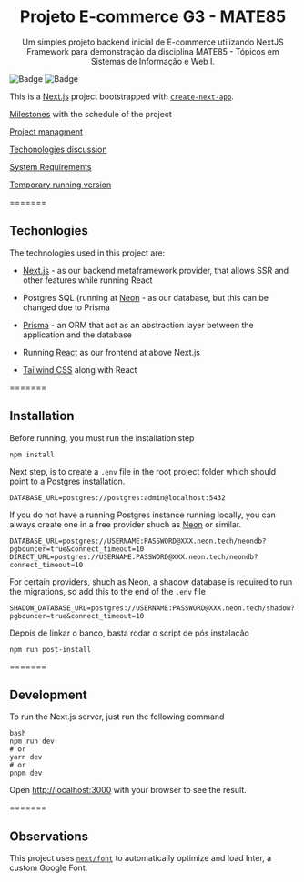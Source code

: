 <h1 align="center">Projeto E-commerce G3 - MATE85</h1>

<p align="center">Um simples projeto backend inicial de E-commerce utilizando NextJS Framework para demonstração da disciplina MATE85 - Tópicos em Sistemas de Informação e Web I.</p>

![Badge](https://img.shields.io/badge/next.js-000000?style=for-the-badge&logo=nextdotjs&logoColor=white)
![Badge](https://img.shields.io/badge/-ReactJs-61DAFB?logo=react&logoColor=white&style=for-the-badge)

This is a [Next.js](https://nextjs.org/) project bootstrapped with [`create-next-app`](https://github.com/vercel/next.js/tree/canary/packages/create-next-app).

[Milestones](https://github.com/Murphyly/mate85_ecommerce/milestones) with the schedule of the project

[Project managment](https://github.com/users/Murphyly/projects/1/views/5)

[Techonologies discussion](https://docs.google.com/document/d/1tNxArLmMkERyDy5abB3Fn9LJSFUgh1vAFx1bBVsxzfc/edit?usp=drive_link)

[System Requirements](https://github.com/Murphyly/mate85_ecommerce/wiki/System-requirements)

[Temporary running version](https://mate85-ecommerce-al48yqkxf-shirkit.vercel.app/product)

=======
## Techonlogies

The technologies used in this project are:

- [Next.js](https://nextjs.org/) - as our backend metaframework provider, that allows SSR and other features while running React 
- Postgres SQL (running at [Neon](https://neon.tech/) - as our database, but this can be changed due to Prisma
- [Prisma](https://www.prisma.io/) - an ORM that act as an abstraction layer between the application and the database

- Running [React](https://react.dev/) as our frontend at above Next.js
- [Tailwind CSS](https://tailwindcss.com/) along with React


=======
## Installation

Before running, you must run the installation step 

```
npm install
```

Next step, is to create a `.env` file in the root project folder which should point to a Postgres installation.

```
DATABASE_URL=postgres://postgres:admin@localhost:5432
```

If you do not have a running Postgres instance running locally, you can always create one in a free provider shuch as [Neon](https://neon.tech/) or similar.
 
```
DATABASE_URL=postgres://USERNAME:PASSWORD@XXX.neon.tech/neondb?pgbouncer=true&connect_timeout=10
DIRECT_URL=postgres://USERNAME:PASSWORD@XXX.neon.tech/neondb?connect_timeout=10
```

For certain providers, shuch as Neon, a shadow database is required to run the migrations, so add this to the end of the `.env` file

```
SHADOW_DATABASE_URL=postgres://USERNAME:PASSWORD@XXX.neon.tech/shadow?pgbouncer=true&connect_timeout=10
```

Depois de linkar o banco, basta rodar o script de pós instalação


```
npm run post-install
```

=======
## Development

To run the Next.js server, just run the following command

```
bash
npm run dev
# or
yarn dev
# or
pnpm dev
```

Open [http://localhost:3000](http://localhost:3000) with your browser to see the result.

=======
## Observations

This project uses [`next/font`](https://nextjs.org/docs/basic-features/font-optimization) to automatically optimize and load Inter, a custom Google Font.
